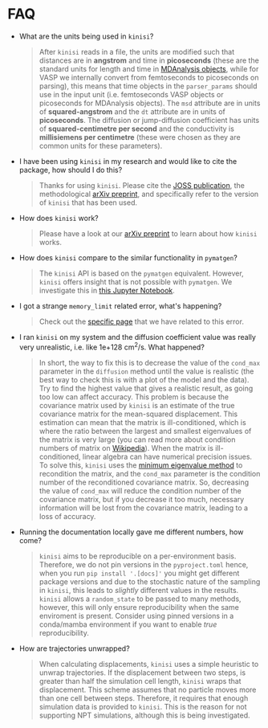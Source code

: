 # FAQ

- What are the units being used in `kinisi`?

    > After `kinisi` reads in a file, the units are modified such that distances are in **angstrom** and time 
    > in **picoseconds** (these are the standard units for length and time in 
    > [MDAnalysis objects](https://docs.mdanalysis.org/1.1.1/documentation_pages/units.html), while for VASP 
    > we internally convert from femtoseconds to picoseconds on parsing), this means that time objects in 
    > the `parser_params` should use in the input unit (i.e. femtoseconds VASP objects or picoseconds for MDAnalysis objects). 
    > The `msd` attribute are in units of **squared-angstrom** and the `dt` attribute are in units of **picoseconds**. 
    > The diffusion or jump-diffusion coefficient has units of **squared-centimetre per second** and the conductivity is 
    > **millisiemens per centimetre** (these were chosen as they are common units for these parameters).

- I have been using `kinisi` in my research and would like to cite the package, how should I do this?

    > Thanks for using `kinisi`. Please cite the [JOSS publication](https://doi.org/10.21105/joss.05984), the
    > methodological [arXiv preprint](https://arxiv.org/abs/2305.18244), and specifically refer to the
    > version of `kinisi` that has been used. 
    
- How does `kinisi` work?

    > Please have a look at our [arXiv preprint](https://arxiv.org/abs/2305.18244) to learn about how `kinisi` works. 
    
- How does `kinisi` compare to the similar functionality in `pymatgen`?

    > The `kinisi` API is based on the `pymatgen` equivalent. 
    > However, `kinisi` offers insight that is not possible with `pymatgen`. 
    > We investigate this in [this Jupyter Notebook](./pymatgen). 

- I got a strange `memory_limit` related error, what's happening?

    > Check out the [specific page](./memory_limit) that we have related to this error.

- I ran `kinisi` on my system and the diffusion coefficient value was really very unrealistic, i.e. 
    like 1e+128 cm<sup>2</sup>/s. What happened?

    > In short, the way to fix this is to decrease the value of the `cond_max` parameter in the `diffusion` method 
    > until the value is realistic (the best way to check this is with a plot of the model and the data). 
    > Try to find the highest value that gives a realistic result, as going too low can affect accuracy. 
    > This problem is because the covariance matrix used by `kinisi` is an estimate of the true covariance matrix 
    > for the mean-squared displacement. 
    > This estimation can mean that the matrix is ill-conditioned, which is where the ratio between the largest 
    > and smallest eigenvalues of the matrix is very large (you can read more about condition numbers of matrix 
    > on [Wikipedia](https://en.wikipedia.org/wiki/Condition_number#Matrices)). When the matrix is 
    > ill-conditioned, linear algebra can have numerical precision issues. 
    > To solve this, `kinisi` uses the [minimum eigenvalue method](https://doi.org/10.1080/16000870.2019.1696646) to 
    > recondition the matrix, and the `cond_max` parameter is the condition number of the reconditioned covariance 
    > matrix. 
    > So, decreasing the value of `cond_max` will reduce the condition number of the covariance matrix, but if you 
    > decrease it too much, necessary information will be lost from the covariance matrix, leading to a loss of accuracy.

- Running the documentation locally gave me different numbers, how come?

    > `kinisi` aims to be reproducible on a per-environment basis. Therefore, we do not pin versions in 
    > the `pyproject.toml` hence, when you run `pip install '.[docs]'` you might get different package 
    > versions and due to the stochastic nature of the sampling in `kinisi`, this leads to *slightly* 
    > different values in the results. `kinisi` allows a `random_state` to be passed to many methods, 
    > however, this will only ensure reproducibility when the same enviroment is present. Consider using 
    > pinned versions in a conda/mamba environment if you want to enable *true* reproducibility.
    
- How are trajectories unwrapped?

  > When calculating displacements, `kinisi` uses a simple heuristic to unwrap trajectories. 
  > If the displacement between two steps, is greater than half the simulation cell length, `kinisi` wraps that
  > displacement. This scheme assumes that no particle moves more than one cell between steps. Therefore, it requires that
  > enough simulation data is provided to `kinisi`. 
  > This is the reason for not supporting NPT simulations, although this is being investigated.
